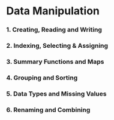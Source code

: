 # Data Manipulation

### 1. Creating, Reading and Writing

### 2. Indexing, Selecting & Assigning

### 3. Summary Functions and Maps

### 4. Grouping and Sorting

### 5. Data Types and Missing Values

### 6. Renaming and Combining
